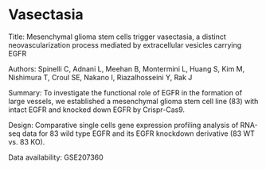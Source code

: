 # Vasectasia
Title:  Mesenchymal glioma stem cells trigger vasectasia, a distinct neovascularization process mediated by extracellular vesicles carrying EGFR

Authors: 	Spinelli C, Adnani L, Meehan B, Montermini L, Huang S, Kim M, Nishimura T, Croul SE, Nakano I, Riazalhosseini Y, Rak J

Summary: To investigate the functional role of EGFR in the formation of large vessels, we established a mesenchymal glioma stem cell line (83) with intact EGFR and knocked down EGFR by Crispr-Cas9.

Design: 	Comparative single cells gene expression profiling analysis of RNA-seq data for 83 wild type EGFR and its EGFR knockdown derivative (83 WT vs. 83 KO).

Data availability: GSE207360
